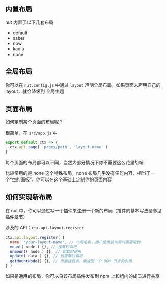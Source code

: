## 内置布局

nut 内置了以下几套布局

- default
- saber
- now
- kaola
- none

## 全局布局

你可以在 `nut.config.js` 中通过 `layout` 声明全局布局，如果页面未声明自己的 layout，就会降级到 全局主题

## 页面布局

如何定制某个页面的布局呢？

很简单，在 `src/app.js` 中

```js
export default ctx => {
  ctx.api.page( 'pages/path', 'layout-name' )
}
```

每个页面的布局都可以不同，当然大部分情况下你不需要这么花里胡哨

<zi-note label="Tips">
  比较常用的是 none 这个特殊布局，none 布局几乎没有任何内容，相当于一个“空的画板”，你可以在这个基础上定制你的页面内容
</zi-note>

## 如何实现新布局

在 nut 中，你可以通过写一个插件来注册一个新的布局（插件的基本写法请参见插件章节）

涉及的 API：`ctx.api.layout.register`

```js
ctx.api.layout.register( {
  name: 'your-layout-name', // 布局名称，用户使用该布局时需要用到
  mount( node ) {}, // 挂载时调用
  unmount( node ) {}, // 卸载时调用
  update( data ) {}, // 热重载时调用
  getMountNode() {}, // 页面挂载点，需返回一个 DOM 节点的引用
} )
```

如果是通用的布局，你可以将该布局插件发布到 npm 上和组内的成员进行共享
